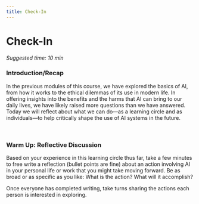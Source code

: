 ```yaml
---
title: Check-In
---
```


# Check-In
_Suggested time: 10 min_

### Introduction/Recap 
In the previous modules of this course, we have explored the basics of AI, from how it works to the ethical dilemmas of its use in modern life. In offering insights into the benefits and the harms that AI can bring to our daily lives, we have likely raised more questions than we have answered. Today we will reflect about what we can do—as a learning circle and as individuals—to help critically shape the use of AI systems in the future.

<br>

### Warm Up: Reflective Discussion
Based on your experience in this learning circle thus far, take a few minutes to free write a reflection (bullet points are fine) about an action involving AI in your personal life or work that you might take moving forward. Be as broad or as specific as you like: What is the action? What will it accomplish?

Once everyone has completed writing, take turns sharing the actions each person is interested in exploring.
